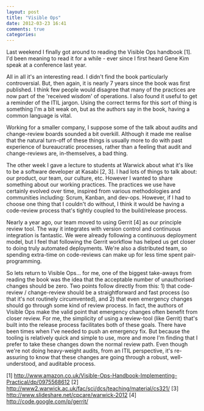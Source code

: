```yaml
---
layout: post
title: "Visible Ops"
date: 2012-03-23 16:41
comments: true
categories: 
---
```


Last weekend I finally got around to reading the Visible Ops handbook [1]. I'd
been meaning to read it for a while - ever since I first heard Gene Kim speak at
a conference last year.

All in all it's an interesting read. I didn't find the book particularly
controversial. But, then again, it is nearly 7 years since the book was first
published. I think few people would disagree that many of the practices are
now part of the 'received wisdom' of operations. I also found it useful to get
a reminder of the ITIL jargon. Using the correct terms for this sort of thing
is something I'm a bit weak on, but as the authors say in the book, having a
common language is vital.

Working for a smaller company, I suppose some of the talk about audits and
change-review boards sounded a bit overkill. Although it made me realise that
the natural turn-off of these things is usually more to do with past
experience of bureaucratic processes, rather than a feeling that audit and
change-reviews are, in-themselves, a bad thing.

The other week I gave a lecture to students at Warwick about what it's like to
be a software developer at Kasabi [2, 3]. I had lots of things to talk about:
our product, our team, our culture, etc. However I wanted to share something
about our working practices. The practices we use have certainly evolved over
time, inspired from various methodologies and communities including: Scrum,
Kanban, and dev-ops. However, if I had to choose one thing that I couldn't do
without, I think it would be having a code-review process that's tightly
coupled to the build/release process.

Nearly a year ago, our team moved to using Gerrit [4] as our principle review
tool. The way it integrates with version control and continuous integration is
fantastic. We were already following a continuous deployment model, but I feel
that following the Gerrit workflow has helped us get closer to doing truly
automated deployments. We're also a distributed team, so spending extra-time
on code-reviews can make up for less time spent pair-programming.

So lets return to Visible Ops... for me, one of the biggest take-aways from
reading the book was the idea that the acceptable number of unauthorised
changes should be zero. Two points follow directly from this: 1) that
code-review / change-review should be a straightforward and fast process (so
that it's not routinely circumvented), and 2) that even emergency changes
should go through some kind of review process. In fact, the authors of Visible
Ops make the valid point that emergency changes often benefit from closer
review. For me, the simplicity of using a review-tool (like Gerrit) that's
built into the release process facilitates both of these goals. There have
been times when I've needed to push an emergency fix. But because the tooling
is relatively quick and simple to use, more and more I'm finding that I prefer
to take these changes down the normal review path. Even though we're not doing
heavy-weight audits, from an ITIL perspective, it's re-assuring to know that
these changes are going through a robust, well-understood, and auditable
process.

[1] http://www.amazon.co.uk/Visible-Ops-Handbook-Implementing-Practical/dp/0975568612
[2] http://www2.warwick.ac.uk/fac/sci/dcs/teaching/material/cs321/
[3] http://www.slideshare.net/cpcare/warwick-2012
[4] http://code.google.com/p/gerrit/